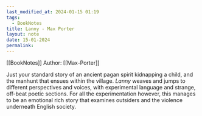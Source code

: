 ```yaml
---
last_modified_at: 2024-01-15 01:19
tags:
  - BookNotes
title: Lanny - Max Porter
layout: note
date: 15-01-2024
permalink:
---
```


[[BookNotes]] Author: [[Max-Porter]] 

Just your standard story of an ancient pagan spirit kidnapping a child, and the manhunt that ensues within the village. *Lanny* weaves and jumps to different perspectives and voices, with experimental language and strange, off-beat poetic sections. For all the experimentation however, this manages to be an emotional rich story that examines outsiders and the violence underneath English society.

